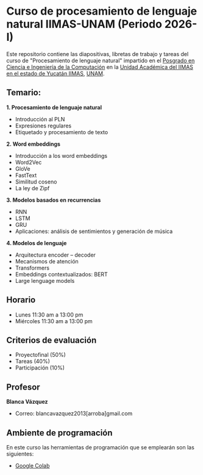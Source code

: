 # Curso de procesamiento de lenguaje natural IIMAS-UNAM (Periodo 2026-I)
Este repositorio contiene las diapositivas, libretas de trabajo y tareas del curso de "Procesamiento de lenguaje natural" impartido en el [Posgrado en Ciencia e Ingeniería de la Computación](https://www.pcic.unam.mx/) en la [Unidad Académica del IIMAS en el estado de Yucatán IIMAS](https://www.iimas.unam.mx/unidad-academica-del-iimas-en-yucatan/), [UNAM](https://www.unam.mx/).

## Temario:
**1. Procesamiento de lenguaje natural**
- Introducción al PLN
- Expresiones regulares
- Etiquetado y procesamiento de texto

**2. Word embeddings**
- Introducción a los word embeddings
- Word2Vec
- GloVe
- FastText
- Similitud coseno
- La ley de Zipf

**3. Modelos basados en recurrencias**
- RNN
- LSTM
- GRU
- Aplicaciones: análisis de sentimientos y generación de música

**4. Modelos de lenguaje**
- Arquitectura encoder – decoder
- Mecanismos de atención
- Transformers
- Embeddings contextualizados: BERT
- Large lenguage models

 ## Horario
- Lunes 11:30 am a 13:00 pm
- Miércoles 11:30 am a 13:00 pm

## Criterios de evaluación
- Proyectofinal (50%)
- Tareas (40%)
- Participación (10%)

## Profesor
**Blanca Vázquez**
  - Correo: blancavazquez2013[arroba]gmail.com

## Ambiente de programación
En este curso las herramientas de programación que se emplearán son las siguientes:
- [Google Colab](https://colab.research.google.com/)
